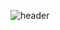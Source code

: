 ![header](https://capsule-render.vercel.app/api?type=waving&color=0:a8edea,50:31c6be,100:a0f1b8&height=200&section=header&text=ChemoDEV.ai&fontSize=40&fontAlignY=35&fontColor=ffffff&desc=💡%20Coding%20in%20the%20language%20of%20science%2C%20imagining%20with%20AI&descAlignY=60&descAlign=50)
